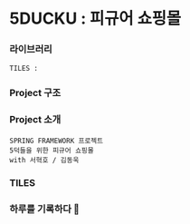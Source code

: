 # 5DUCKU : 피규어 쇼핑몰

### 라이브러리
    TILES : 

### Project 구조
    

### Project 소개
    SPRING FRAMEWORK 프로젝트
    5덕들을 위한 피규어 쇼핑몰
    with 서혁호 / 김동욱

### TILES
    

### 하루를 기록하다 :feet:
